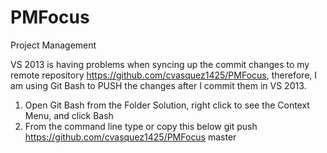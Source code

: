 # PMFocus
Project Management

VS 2013 is having problems when syncing up the commit changes to my remote repository https://github.com/cvasquez1425/PMFocus, therefore, I am using Git Bash to PUSH the changes after I commit them in VS 2013. 
1. Open Git Bash from the Folder Solution, right click to see the Context Menu, and click Bash
2. From the command line type or copy this below 
                      git push https://github.com/cvasquez1425/PMFocus master
                      
